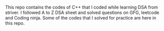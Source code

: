 <p>This repo contains the codes of C++ that I coded while learning DSA from striver. I followed A to Z DSA sheet and solved questions on GFG, leetcode and Coding ninja. Some of the codes that I solved for practice are here in this repo. </p>